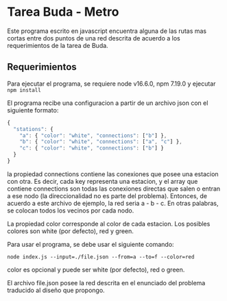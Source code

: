 # Tarea Buda - Metro

Este programa escrito en javascript encuentra alguna de las rutas mas cortas entre dos puntos de una red descrita de acuerdo a los requerimientos de la tarea de Buda.

## Requerimientos

Para ejecutar el programa, se requiere node v16.6.0, npm 7.19.0 y ejecutar ``npm install``

El programa recibe una configuracion a partir de un archivo json con el siguiente formato:
````js
{
  "stations": {
    "a": { "color": "white", "connections": ["b"] },
    "b": { "color": "white", "connections": ["a", "c"] },
    "c": { "color": "white", "connections": ["b"] }
  }
}
````

la propiedad connections contiene las conexiones que posee una estacion con otra. Es decir, cada key representa una estacion, y el array que contiene connections son todas las conexiones directas que salen o entran a ese nodo (la direccionalidad no es parte del problema).
Entonces, de acuerdo a este archivo de ejemplo, la red seria a - b - c. En otras palabras, se colocan todos los vecinos por cada nodo.

La propiedad color corresponde al color de cada estacion. Los posibles colores son white (por defecto), red y green.

Para usar el programa, se debe usar el siguiente comando: 
```
node index.js --input=./file.json --from=a --to=f --color=red
```
color es opcional y puede ser white (por defecto), red o green.

El archivo file.json posee la red descrita en el enunciado del problema traducido al diseño que propongo.